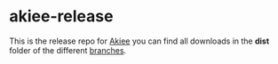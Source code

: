 # akiee-release

This is the release repo for [Akiee](http://rockiger.com/en/aki/)
you can find all downloads in the **dist** folder of the different [branches](https://github.com/rockiger/akiee-release/branches).
